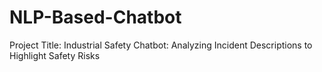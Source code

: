 # NLP-Based-Chatbot
Project Title: Industrial Safety Chatbot: Analyzing Incident Descriptions to Highlight Safety Risks
